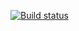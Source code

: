 [![Build status](https://ci.appveyor.com/api/projects/status/ge4e0tmscml73pxn/branch/master?svg=true)](https://ci.appveyor.com/project/Straiff20/diplom/branch/master)